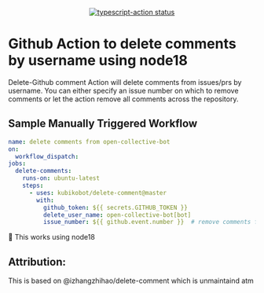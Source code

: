 <p align="center">
  <a href="https://github.com/actions/typescript-action/actions"><img alt="typescript-action status" src="https://github.com/actions/typescript-action/workflows/build-test/badge.svg"></a>
</p>

# Github Action to delete comments by username using node18

Delete-Github comment Action will delete comments from issues/prs by username. You can either 
specify an issue number on which to remove comments or let the action remove all comments
across the repository.

## Sample Manually Triggered Workflow

```yaml
name: delete comments from open-collective-bot
on:
  workflow_dispatch:
jobs:
  delete-comments:
    runs-on: ubuntu-latest
    steps:
      - uses: kubikobot/delete-comment@master
        with: 
          github_token: ${{ secrets.GITHUB_TOKEN }}
          delete_user_name: open-collective-bot[bot]
          issue_number: ${{ github.event.number }}  # remove comments from the current PR
```

🔔 This works using node18

## Attribution:
This is based on  @izhangzhihao/delete-comment which is unmaintaind atm
